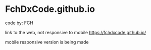 # FchDxCode.github.io
code by: FCH

link to the web, not responsive to mobile
https://fchdxcode.github.io/

mobile responsive version is being made


